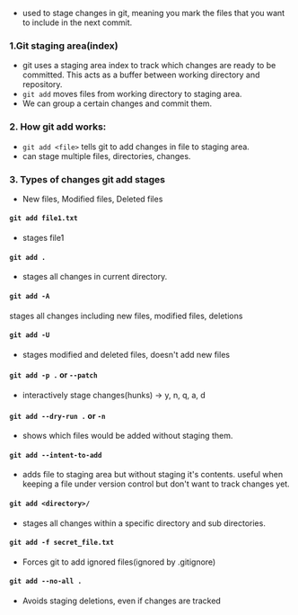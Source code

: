 - used to stage changes in git, meaning you mark the files that you want to include in the next commit.

### 1.Git staging area(index)
- git uses a staging area index to track which changes are ready to be committed. This acts as a buffer between working directory and repository.
- `git add` moves files from working directory to staging area.
- We can group a certain changes and commit them.

### 2. How git add works:
- `git add <file>` tells git to add changes in file to staging area.
- can stage multiple files, directories, changes.

### 3. Types of changes git add stages
- New files, Modified files, Deleted files

#### `git add file1.txt`
- stages file1

#### `git add .`
- stages all changes in current directory.

#### `git add -A`
stages all changes including new files, modified files, deletions

#### `git add -U`
- stages modified and deleted files, doesn't add new files

#### `git add -p .` or `--patch`
- interactively stage changes(hunks) -> y, n, q, a, d

#### `git add --dry-run .` or `-n`
- shows which files would be added without staging them.

#### `git add --intent-to-add`
- adds file to staging area but without staging it's contents. useful when keeping a file under version control but don't want to track changes yet.

#### `git add <directory>/`
- stages all changes within a specific directory and sub directories.

#### `git add -f secret_file.txt`
- Forces git to add ignored files(ignored by .gitignore)

#### `git add --no-all .`
- Avoids staging deletions, even if changes are tracked 